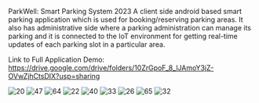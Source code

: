 ParkWell: Smart Parking System 2023
A client side android based smart parking application which is used for booking/reserving parking areas. It also has administrative side where a parking administration can manage its parking and it is connected to the IoT environment for getting real-time updates of each parking slot in a particular area.

Link to Full Application Demo: https://drive.google.com/drive/folders/10ZrGpoF_8_lJAmoY3jZ-OVwZjhCtsDIX?usp=sharing

![20](https://github.com/YounisAyoubParray/ParkWell-Smart-Parking/assets/79849417/772ca14d-afe5-451b-899d-d7b742770924)
![47](https://github.com/YounisAyoubParray/ParkWell-Smart-Parking/assets/79849417/626e6b6d-d09f-4dfc-a174-a321e7e4e074)
![64](https://github.com/YounisAyoubParray/ParkWell-Smart-Parking/assets/79849417/130ef43d-fd77-466c-8195-8e84c7f87051)
![22](https://github.com/YounisAyoubParray/ParkWell-Smart-Parking/assets/79849417/09bd09c8-beb7-415e-89cd-05d2dbeaf663)
![40](https://github.com/YounisAyoubParray/ParkWell-Smart-Parking/assets/79849417/a1421e19-384a-4013-9f18-26baf93521bc)
![33](https://github.com/YounisAyoubParray/ParkWell-Smart-Parking/assets/79849417/1965cf75-04cf-464a-a92a-e20026890e19)
![26](https://github.com/YounisAyoubParray/ParkWell-Smart-Parking/assets/79849417/dc627ecf-2d3f-4255-a197-c5713527cbae)
![65](https://github.com/YounisAyoubParray/ParkWell-Smart-Parking/assets/79849417/0484ec7f-3b4b-43d9-9980-8309ff41397f)
![32](https://github.com/YounisAyoubParray/ParkWell-Smart-Parking/assets/79849417/ccc1ee28-1ec0-46d0-9221-cc7e31119f3f)
